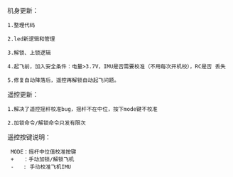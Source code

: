 
机身更新：

    1.整理代码
    
    2.led新逻辑和管理
    
    3.解锁、上锁逻辑
    
    4.起飞前，加入安全条件：电量>3.7V，IMU是否需要校准（不用每次开机校），RC是否 丢失
    
    5.修复自动降落后，遥控再解锁自动起飞问题。
    
遥控更新：

    1.解决了遥控摇杆校准bug，摇杆不在中位，按下mode键不校准
    
    2.加锁命令/解锁命令只发有限次
    


遥控按键说明：

     MODE：摇杆中位值校准按键
     +   ：手动加锁/解锁飞机
     -   : 手动校准飞机IMU

